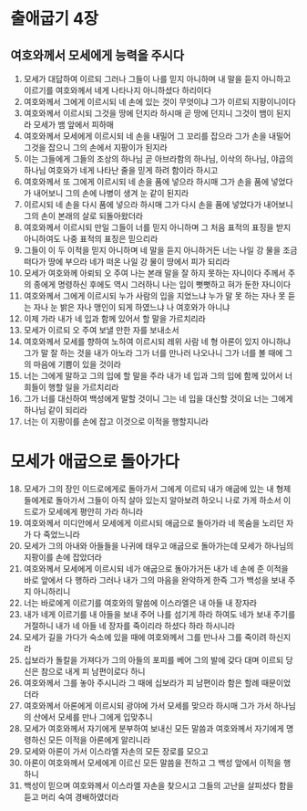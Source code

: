# 출애굽기 4장

## 여호와께서 모세에게 능력을 주시다
1. 모세가 대답하여 이르되 그러나 그들이 나를 믿지 아니하며 내 말을 듣지 아니하고 이르기를 여호와께서 네게 나타나지 아니하셨다 하리이다
2. 여호와께서 그에게 이르시되 네 손에 있는 것이 무엇이냐 그가 이르되 지팡이니이다
3. 여호와께서 이르시되 그것을 땅에 던지라 하시매 곧 땅에 던지니 그것이 뱀이 된지라 모세가 뱀 앞에서 피하매
4. 여호와께서 모세에게 이르시되 네 손을 내밀어 그 꼬리를 잡으라 그가 손을 내밀어 그것을 잡으니 그의 손에서 지팡이가 된지라
5. 이는 그들에게 그들의 조상의 하나님 곧 아브라함의 하나님, 이삭의 하나님, 야곱의 하나님 여호와가 네게 나타난 줄을 믿게 하려 함이라 하시고
6. 여호와께서 또 그에게 이르시되 네 손을 품에 넣으라 하시매 그가 손을 품에 넣었다가 내어보니 그의 손에 나병이 생겨 눈 같이 된지라
7. 이르시되 네 손을 다시 품에 넣으라 하시매 그가 다시 손을 품에 넣었다가 내어보니 그의 손이 본래의 살로 되돌아왔더라
8. 여호와께서 이르시되 만일 그들이 너를 믿지 아니하며 그 처음 표적의 표징을 받지 아니하여도 나중 표적의 표징은 믿으리라
9. 그들이 이 두 이적을 믿지 아니하며 네 말을 듣지 아니하거든 너는 나일 강 물을 조금 떠다가 땅에 부으라 네가 떠온 나일 강 물이 땅에서 피가 되리라
10. 모세가 여호와께 아뢰되 오 주여 나는 본래 말을 잘 하지 못하는 자니이다 주께서 주의 종에게 명령하신 후에도 역시 그러하니 나는 입이 뻣뻣하고 혀가 둔한 자니이다
11. 여호와께서 그에게 이르시되 누가 사람의 입을 지었느냐 누가 말 못 하는 자나 못 듣는 자나 눈 밝은 자나 맹인이 되게 하였느냐 나 여호와가 아니냐
12. 이제 가라 내가 네 입과 함께 있어서 할 말을 가르치리라
13. 모세가 이르되 오 주여 보낼 만한 자를 보내소서
14. 여호와께서 모세를 향하여 노하여 이르시되 레위 사람 네 형 아론이 있지 아니하냐 그가 말 잘 하는 것을 내가 아노라 그가 너를 만나러 나오나니 그가 너를 볼 때에 그의 마음에 기쁨이 있을 것이라
15. 너는 그에게 말하고 그의 입에 할 말을 주라 내가 네 입과 그의 입에 함께 있어서 너희들이 행할 일을 가르치리라
16. 그가 너를 대신하여 백성에게 말할 것이니 그는 네 입을 대신할 것이요 너는 그에게 하나님 같이 되리라
17. 너는 이 지팡이를 손에 잡고 이것으로 이적을 행할지니라

# 모세가 애굽으로 돌아가다
18. 모세가 그의 장인 이드로에게로 돌아가서 그에게 이르되 내가 애굽에 있는 내 형제들에게로 돌아가서 그들이 아직 살아 있는지 알아보려 하오니 나로 가게 하소서 이드로가 모세에게 평안히 가라 하니라
19. 여호와께서 미디안에서 모세에게 이르시되 애굽으로 돌아가라 네 목숨을 노리던 자가 다 죽었느니라
20. 모세가 그의 아내와 아들들을 나귀에 태우고 애굽으로 돌아가는데 모세가 하나님의 지팡이를 손에 잡았더라
21. 여호와께서 모세에게 이르시되 네가 애굽으로 돌아가거든 내가 네 손에 준 이적을 바로 앞에서 다 행하라 그러나 내가 그의 마음을 완악하게 한즉 그가 백성을 보내 주지 아니하리니
22. 너는 바로에게 이르기를 여호와의 말씀에 이스라엘은 내 아들 내 장자라
23. 내가 네게 이르기를 내 아들을 보내 주어 나를 섬기게 하라 하여도 네가 보내 주기를 거절하니 내가 네 아들 네 장자를 죽이리라 하셨다 하라 하시니라
24. 모세가 길을 가다가 숙소에 있을 때에 여호와께서 그를 만나사 그를 죽이려 하신지라
25. 십보라가 돌칼을 가져다가 그의 아들의 포피를 베어 그의 발에 갖다 대며 이르되 당신은 참으로 내게 피 남편이로다 하니
26. 여호와께서 그를 놓아 주시니라 그 때에 십보라가 피 남편이라 함은 할례 때문이었더라
27. 여호와께서 아론에게 이르시되 광야에 가서 모세를 맞으라 하시매 그가 가서 하나님의 산에서 모세를 만나 그에게 입맞추니
28. 모세가 여호와께서 자기에게 분부하여 보내신 모든 말씀과 여호와께서 자기에게 명령하신 모든 이적을 아론에게 알리니라
29. 모세와 아론이 가서 이스라엘 자손의 모든 장로를 모으고
30. 아론이 여호와께서 모세에게 이르신 모든 말씀을 전하고 그 백성 앞에서 이적을 행하니
31. 백성이 믿으며 여호와께서 이스라엘 자손을 찾으시고 그들의 고난을 살피셨다 함을 듣고 머리 숙여 경배하였더라
